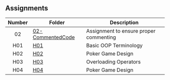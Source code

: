 ## Assignments

| Number | Folder | Description |
| :----: | ------ | ----------- |
| 02 | [02-CommentedCode](https://github.com/Taylor-Mendez/2143-OOP-Mendez/tree/master/Assignments/02-CommentedCode) | Assignment to ensure proper commenting |
| H01 | [H01](https://github.com/Taylor-Mendez/2143-OOP-Mendez/tree/master/Assignments/H01) | Basic OOP Terminology |
| H02 | [H02](https://github.com/Taylor-Mendez/2143-OOP-Mendez/tree/master/Assignments/H02) | Poker Game Design | 
| H03 | [H03](https://github.com/Taylor-Mendez/2143-OOP-Mendez/tree/master/Assignments/H03) | Overloading Operators |
| H04 | [H04](https://github.com/Taylor-Mendez/2143-OOP-Mendez/tree/master/Assignments/H04) | Poker Game Design |
